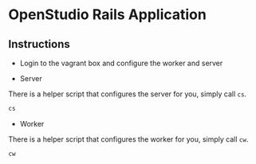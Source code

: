 # OpenStudio Rails Application

## Instructions
- Login to the vagrant box and configure the worker and server

* Server

There is a helper script that configures the server for you, simply call `cs`.

```sh
cs
```

* Worker

There is a helper script that configures the worker for you, simply call `cw`.


```sh
cw
```
